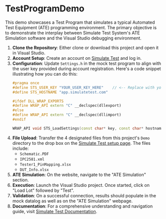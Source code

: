 # TestProgramDemo

This demo showcases a Test Program that simulates a typical Automated Test Equipment (ATE) programming environment. The primary objective is to demonstrate the interplay between Simulate Test System's ATE Simulation software and the Visual Studio debugging environment.

1. **Clone the Repository**: Either clone or download this project and open it in Visual Studio.
2. **Account Setup**: Create an account on [Simulate Test](https://app.simulatetest.com) and log in.
3. **Configuration**: Update `Settings.h` in the mock test program to align with the user key provided during account registration. Here's a code snippet illustrating how you can do this:
   ```cpp
   #pragma once
   #define STS_USER_KEY "YOUR_USER_KEY_HERE"    // <-- Replace with your user key
   #define STS_HOSTNAME "app.simulatetest.com"

   #ifdef DLL_WRAP_EXPORTS
   #define WRAP_API extern "C" __declspec(dllexport)
   #else
   #define WRAP_API extern "C" __declspec(dllimport)
   #endif

   WRAP_API void STS_LoadSettings(const char* key, const char* hostname);
   ```
4. **File Upload**: Transfer the 4 designated files from this project's `Demo` directory to the drop box on the [Simulate Test setup page](https://app.simulatetest.com). The files include:
   - `Schematic.PDF`
   - `IPC2581.xml`
   - `Tester1_PinMapping.xlsx`
   - `DUT_Info.xlsx`
5. **ATE Simulation**: On the website, navigate to the "ATE Simulation" section.
6. **Execution**: Launch the Visual Studio project. Once started, click on "Load Lot" followed by "Test".
7. **Validation**: On a successful connection, results should populate in the mock datalog as well as on the "ATE Simulation" webpage.
8. **Documentation**: For a comprehensive understanding and navigation guide, visit [Simulate Test Documentation](https://docs.simulatetest.com).
